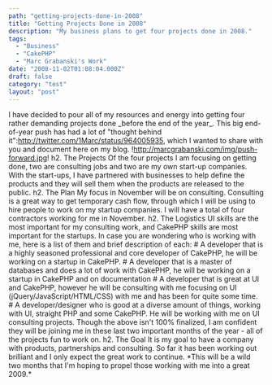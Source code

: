 ```yaml
---
path: "getting-projects-done-in-2008"
title: "Getting Projects Done in 2008"
description: "My business plans to get four projects done in 2008."
tags: 
  - "Business"
  - "CakePHP"
  - "Marc Grabanski's Work"
date: "2008-11-02T01:08:04.000Z"
draft: false
category: "test"
layout: "post"
---
```


I have decided to pour all of my resources and energy into getting four rather demanding projects done \_before the end of the year\_. This big end-of-year push has had a lot of "thought behind it":http://twitter.com/1Marc/status/964005935, which I wanted to share with you and document here on my blog. !http://marcgrabanski.com/img/push-forward.jpg! h2. The Projects Of the four projects I am focusing on getting done, two are consulting jobs and two are my own start-up companies. With the start-ups, I have partnered with businesses to help define the products and they will sell them when the products are released to the public. h2. The Plan My focus in November will be on consulting. Consulting is a great way to get temporary cash flow, through which I will be using to hire people to work on my startup companies. I will have a total of four contractors working for me in November. h2. The Logistics UI skills are the most important for my consulting work, and CakePHP skills are most important for the startups. In case you are wondering who is working with me, here is a list of them and brief description of each: # A developer that is a highly seasoned professional and core developer of CakePHP, he will be working on a startup in CakePHP. # A developer that is a master of databases and does a lot of work with CakePHP, he will be working on a startup in CakePHP and on documentation # A developer that is great at UI and CakePHP, however he will be consulting with me focusing on UI (jQuery/JavaScript/HTML/CSS) with me and has been for quite some time. # A developer/designer who is good at a diverse amount of things, working with UI, straight PHP and some CakePHP. He will be working with me on UI consulting projects. Though the above isn't 100% finalized, I am confident they will be joining me in these last two important months of the year - all of the projects fun to work on. h2. The Goal It is my goal to have a company with products, partnerships and consulting. So far it has been working out brilliant and I only expect the great work to continue. \*This will be a wild two months that I'm hoping to propel those working with me into a great 2009.\*